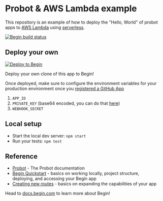 # Probot & AWS Lambda example

This repository is an example of how to deploy the "Hello, World" of probot apps to [AWS Lambda](https://aws.amazon.com/lambda/) using [serverless](https://www.serverless.com/).

[![Begin build status](https://buildstatus.begin.app/dream-zdj/status.svg)](https://begin.com)

## Deploy your own

[![Deploy to Begin](https://static.begin.com/deploy-to-begin.svg)](https://begin.com/apps/create?template=https://github.com/probot/example-begin)

Deploy your own clone of this app to Begin!

Once deployed, make sure to configure the environment variables for your production environment once you [registered a GitHub App](https://github.com/settings/apps/new)

1. `APP_ID`
2. `PRIVATE_KEY` (base64 encoded, you can do that [here](https://www.base64encode.org/))
3. `WEBHOOK_SECRET`

## Local setup

- Start the local dev server: `npm start`
- Run your tests: `npm test`

## Reference

- [Probot](https://probot.github.io/docs/) - The Probot documentation
- [Begin Quickstart](https://docs.begin.com/en/guides/quickstart/) - basics on working locally, project structure, deploying, and accessing your Begin app
- [Creating new routes](https://docs.begin.com/en/functions/creating-new-functions) - basics on expanding the capabilities of your app

Head to [docs.begin.com](https://docs.begin.com/) to learn more about Begin!
